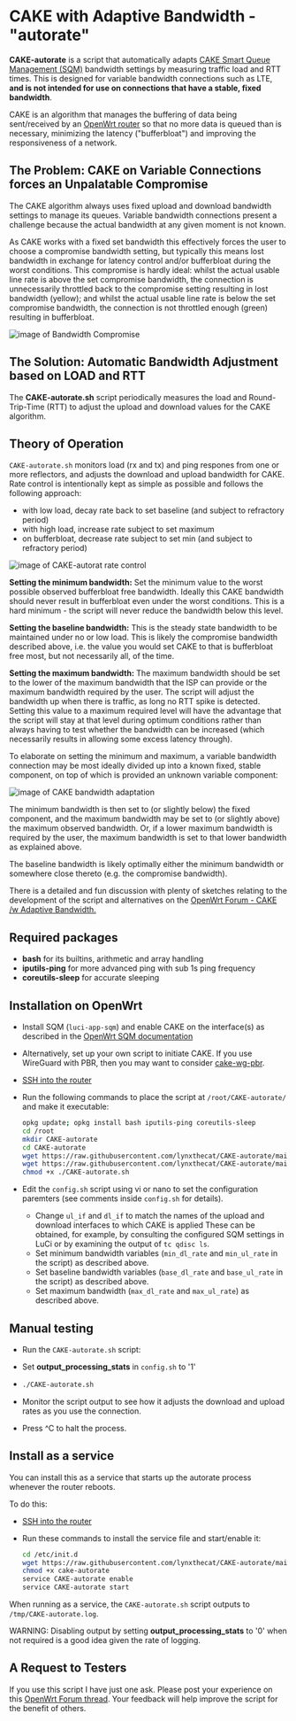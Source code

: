 # CAKE with Adaptive Bandwidth - "autorate"

**CAKE-autorate** is a script that automatically adapts [CAKE Smart Queue Management (SQM)](https://www.bufferbloat.net/projects/codel/wiki/Cake/) bandwidth settings by measuring traffic load and RTT times. This is designed for variable bandwidth connections such as LTE, **and is not intended for use on connections that have a stable, fixed bandwidth**.

CAKE is an algorithm that manages the buffering of data being sent/received by an [OpenWrt router](https://openwrt.org) so that no more data is queued than is necessary, minimizing the latency ("bufferbloat") and improving the responsiveness of a network.

## The Problem: CAKE on Variable Connections forces an Unpalatable Compromise

The CAKE algorithm always uses fixed upload and download bandwidth settings to manage its queues. Variable bandwidth connections present a challenge because the actual bandwidth at any given moment is not known. 

As CAKE works with a fixed set bandwidth this effectively forces the user to choose a compromise bandwidth setting, but typically this means lost bandwidth in exchange for latency control and/or bufferbloat during the worst conditions. This compromise is hardly ideal: whilst the actual usable line rate is above the set compromise bandwidth, the connection is unnecessarily throttled back to the compromise setting resulting in lost bandwidth (yellow); and whilst the actual usable line rate is below the set compromise bandwidth, the connection is not throttled enough (green) resulting in bufferbloat.

![image of Bandwidth Compromise](./Bandwidth-Compromise.png)

## The Solution: Automatic Bandwidth Adjustment based on LOAD and RTT

The **CAKE-autorate.sh** script periodically measures the load and Round-Trip-Time (RTT) to adjust the upload and download values for the CAKE algorithm.

## Theory of Operation

`CAKE-autorate.sh` monitors load (rx and tx) and ping respones from one or more reflectors, and adjusts the download and upload bandwidth for CAKE. Rate control is intentionally kept as simple as possible and follows the following approach:

- with low load, decay rate back to set baseline (and subject to refractory period)
- with high load, increase rate subject to set maximum
- on bufferbloat, decrease rate subject to set min (and subject to refractory period)

![image of CAKE-autorat rate control](./CAKE-autorate-rate-control.png)

**Setting the minimum bandwidth:** 
Set the minimum value to the worst possible observed bufferbloat free bandwidth. Ideally this CAKE bandwidth should never result in bufferbloat even under the worst conditions. This is a hard minimum - the script will never reduce the bandwidth below this level.

**Setting the baseline bandwidth:** 
This is the steady state bandwidth to be maintained under no or low load. This is likely the compromise bandwidth described above, i.e. the value you would set CAKE to that is bufferbloat free most, but not necessarily all, of the time. 

**Setting the maximum bandwidth:** 
The maximum bandwidth should be set to the lower of the maximum bandwidth that the ISP can provide or the maximum bandwidth required by the user. The script will adjust the bandwidth up when there is traffic, as long no RTT spike is detected. Setting this value to a maximum required level will have the advantage that the script will stay at that level during optimum conditions rather than always having to test whether the bandwidth can be increased (which necessarily results in allowing some excess latency through).

To elaborate on setting the minimum and maximum, a variable bandwidth connection may be most ideally divided up into a known fixed, stable component, on top of which is provided an unknown variable component:

![image of CAKE bandwidth adaptation](./CAKE-Bandwidth-Adaptation.png)

The minimum bandwidth is then set to (or slightly below) the fixed component, and the maximum bandwidth may be set to (or slightly above) the maximum observed bandwidth. Or, if a lower maximum bandwidth is required by the user, the maximum bandwidth is set to that lower bandwidth as explained above.

The baseline bandwidth is likely optimally either the minimum bandwidth or somewhere close thereto (e.g. the compromise bandwidth). 

There is a detailed and fun discussion with plenty of sketches relating to the development of the script and alternatives on the
[OpenWrt Forum - CAKE /w Adaptive Bandwidth.](https://forum.openwrt.org/t/cake-w-adaptive-bandwidth/108848/312)

## Required packages

- **bash** for its builtins, arithmetic and array handling
- **iputils-ping** for more advanced ping with sub 1s ping frequency
- **coreutils-sleep** for accurate sleeping

## Installation on OpenWrt

- Install SQM (`luci-app-sqm`) and enable CAKE on the interface(s)
as described in the
[OpenWrt SQM documentation](https://openwrt.org/docs/guide-user/network/traffic-shaping/sqm)
- Alternatively, set up your own script to initiate CAKE. If you use WireGuard with PBR, then you may want to consider [cake-wg-pbr](https://github.com/lynxthecat/cake-wg-pbr).
- [SSH into the router](https://openwrt.org/docs/guide-quick-start/sshadministration)
- Run the following commands to place the script at `/root/CAKE-autorate/`
and make it executable:

   ```bash
   opkg update; opkg install bash iputils-ping coreutils-sleep
   cd /root
   mkdir CAKE-autorate
   cd CAKE-autorate
   wget https://raw.githubusercontent.com/lynxthecat/CAKE-autorate/main/CAKE-autorate.sh
   wget https://raw.githubusercontent.com/lynxthecat/CAKE-autorate/main/config.sh
   chmod +x ./CAKE-autorate.sh
   ```

- Edit the `config.sh` script using vi or nano to set the configuration paremters (see comments inside `config.sh` for details). 

  - Change `ul_if` and `dl_if` to match the names of the upload and download interfaces to which CAKE is applied These can be obtained, for example, by consulting the configured SQM settings in LuCi or by examining the output of `tc qdisc ls`.
  - Set minimum bandwidth variables (`min_dl_rate` and `min_ul_rate` in the script) as described above.
  - Set baseline bandwidth variables (`base_dl_rate` and `base_ul_rate` in the script) as described above.
  - Set maximum bandwidth (`max_dl_rate` and `max_ul_rate`) as described above.
  
## Manual testing

- Run the `CAKE-autorate.sh` script:
- Set **output_processing_stats** in `config.sh` to '1' 
- 
   ```bash
   ./CAKE-autorate.sh
   ```

- Monitor the script output to see how it adjusts the download and upload rates as you use the connection. 
- Press ^C to halt the process.

## Install as a service

You can install this as a service that starts up the autorate process whenever the router reboots.

To do this:

- [SSH into the router](https://openwrt.org/docs/guide-quick-start/sshadministration)
- Run these commands to install the service file
and start/enable it:

   ```bash
   cd /etc/init.d
   wget https://raw.githubusercontent.com/lynxthecat/CAKE-autorate/main/cake-autorate
   chmod +x cake-autorate
   service CAKE-autorate enable
   service CAKE-autorate start
   ```

When running as a service, the `CAKE-autorate.sh` script outputs to `/tmp/CAKE-autorate.log`.

WARNING: Disabling output by setting **output_processing_stats** to '0' when not required is a good idea given the rate of logging. 

## A Request to Testers

If you use this script I have just one ask. Please post your experience on this [OpenWrt Forum thread](https://forum.openwrt.org/t/cake-w-adaptive-bandwidth/108848/). Your feedback will help improve the script for the benefit of others.  
